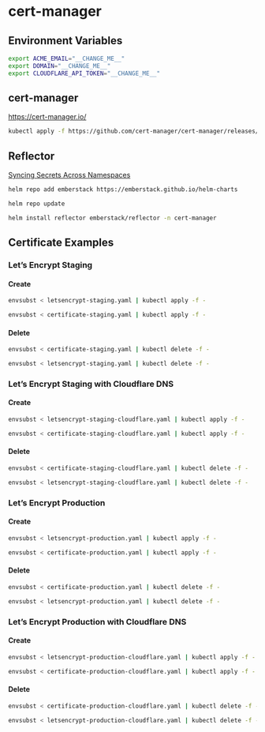 # cert-manager

## Environment Variables

```bash
export ACME_EMAIL="__CHANGE_ME__"
export DOMAIN="__CHANGE_ME__"
export CLOUDFLARE_API_TOKEN="__CHANGE_ME__"
```

## cert-manager

https://cert-manager.io/

```bash
kubectl apply -f https://github.com/cert-manager/cert-manager/releases/download/v1.18.2/cert-manager.yaml
```

## Reflector

[Syncing Secrets Across Namespaces](https://cert-manager.io/docs/devops-tips/syncing-secrets-across-namespaces/)

```bash
helm repo add emberstack https://emberstack.github.io/helm-charts
```

```bash
helm repo update
```

```bash
helm install reflector emberstack/reflector -n cert-manager
```

## Certificate Examples

### Let’s Encrypt Staging

#### Create

```bash
envsubst < letsencrypt-staging.yaml | kubectl apply -f -
```

```bash
envsubst < certificate-staging.yaml | kubectl apply -f -
```

#### Delete

```bash
envsubst < certificate-staging.yaml | kubectl delete -f -
```

```bash
envsubst < letsencrypt-staging.yaml | kubectl delete -f -
```

### Let’s Encrypt Staging with Cloudflare DNS

#### Create

```bash
envsubst < letsencrypt-staging-cloudflare.yaml | kubectl apply -f -
```

```bash
envsubst < certificate-staging-cloudflare.yaml | kubectl apply -f -
```

#### Delete

```bash
envsubst < certificate-staging-cloudflare.yaml | kubectl delete -f -
```

```bash
envsubst < letsencrypt-staging-cloudflare.yaml | kubectl delete -f -
```

### Let’s Encrypt Production

#### Create

```bash
envsubst < letsencrypt-production.yaml | kubectl apply -f -
```

```bash
envsubst < certificate-production.yaml | kubectl apply -f -
```

#### Delete

```bash
envsubst < certificate-production.yaml | kubectl delete -f -
```

```bash
envsubst < letsencrypt-production.yaml | kubectl delete -f -
```

### Let’s Encrypt Production with Cloudflare DNS

#### Create

```bash
envsubst < letsencrypt-production-cloudflare.yaml | kubectl apply -f -
```

```bash
envsubst < certificate-production-cloudflare.yaml | kubectl apply -f -
```

#### Delete

```bash
envsubst < certificate-production-cloudflare.yaml | kubectl delete -f -
```

```bash
envsubst < letsencrypt-production-cloudflare.yaml | kubectl delete -f -
```
